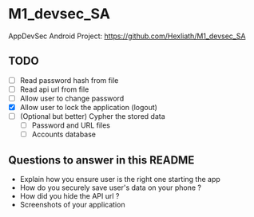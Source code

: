 # M1_devsec_SA

AppDevSec Android Project: https://github.com/Hexliath/M1_devsec_SA

## TODO

- [ ] Read password hash from file
- [ ] Read api url from file
- [ ] Allow user to change password
- [x] Allow user to lock the application (logout)
- [ ] (Optional but better) Cypher the stored data
    - [ ] Password and URL files
    - [ ] Accounts database

## Questions to answer in this README

- Explain how you ensure user is the right one starting the app
- How do you securely save user's data on your phone ?
- How did you hide the API url ?
- Screenshots of your application
